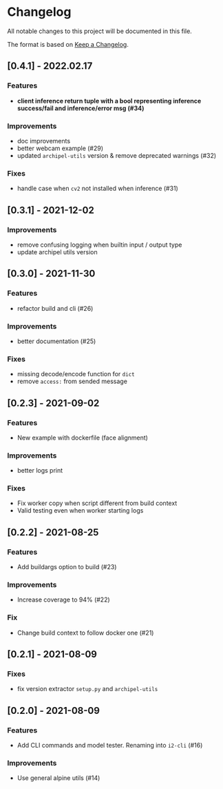 # Changelog

All notable changes to this project will be documented in this file.

The format is based on [Keep a Changelog](http://keepachangelog.com/en/1.0.0/).



## [0.4.1] - 2022.02.17

### Features

- **client inference return tuple with a bool representing inference success/fail and inference/error msg (#34)**

### Improvements

- doc improvements
- better webcam example (#29)
- updated `archipel-utils` version & remove deprecated warnings (#32)

### Fixes 

- handle case when `cv2` not installed when inference (#31)


## [0.3.1] - 2021-12-02

### Improvements
 
- remove confusing logging when builtin input / output type
- update archipel utils version


## [0.3.0] - 2021-11-30

### Features

- refactor build and cli (#26)

### Improvements
 
- better documentation (#25)

### Fixes 

- missing decode/encode function for `dict`
- remove `access:` from sended message


## [0.2.3] - 2021-09-02

### Features

- New example with dockerfile (face alignment)

### Improvements
 
- better logs print

### Fixes 

- Fix worker copy when script different from build context
- Valid testing even when worker starting logs


## [0.2.2] - 2021-08-25

### Features

- Add buildargs option to build (#23)

### Improvements

- Increase coverage to 94% (#22)

### Fix

- Change build context to follow docker one (#21)


## [0.2.1] - 2021-08-09

### **Fixes**

- fix version extractor `setup.py` and `archipel-utils`

## [0.2.0] - 2021-08-09

### **Features**

- Add CLI commands and model tester. Renaming into `i2-cli` (#16)

### **Improvements**

- Use general alpine utils (#14)
